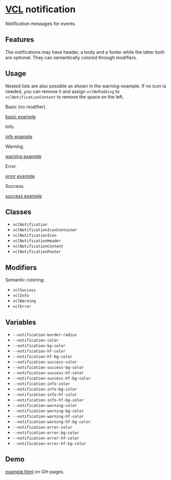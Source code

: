 # [VCL](https://github.com/vcl/vcl/doc) notification

Notification messages for events.

## Features

The notifications may have header, a body and a footer while
the latter both are optional. They can semantically colored through
modifiers.


## Usage

Nested lists are also possible as shown in the warning-example.
If no icon is needed, you can remove it and assign `vclNoPadding`
to `vclNotificationContent` to remove the space on the left.

Basic (no modifier).

[basic example](/demo/example-basic.html)

Info.

[info example](/demo/example-info.html)

Warning.

[warning example](/demo/example-warning.html)

Error.

[error example](/demo/example-error.html)

Success.

[success example](/demo/example-success.html)

## Classes

- `vclNotification`
- `vclNotificationIconContainer`
- `vclNotificationIcon`
- `vclNotificationHeader`
- `vclNotificationContent`
- `vclNotificationFooter`

## Modifiers

Semantic coloring:

- `vclSuccess`
- `vclInfo`
- `vclWarning`
- `vclError`

## Variables

- `--notification-border-radius`
- `--notification-color`
- `--notification-bg-color`
- `--notification-hf-color`
- `--notification-hf-bg-color`
- `--notification-success-color`
- `--notification-success-bg-color`
- `--notification-success-hf-color`
- `--notification-success-hf-bg-color`
- `--notification-info-color`
- `--notification-info-bg-color`
- `--notification-info-hf-color`
- `--notification-info-hf-bg-color`
- `--notification-warning-color`
- `--notification-warning-bg-color`
- `--notification-warning-hf-color`
- `--notification-warning-hf-bg-color`
- `--notification-error-color`
- `--notification-error-bg-color`
- `--notification-error-hf-color`
- `--notification-error-hf-bg-color`

## Demo

[example.html](/demo/example.html) on GH-pages.
